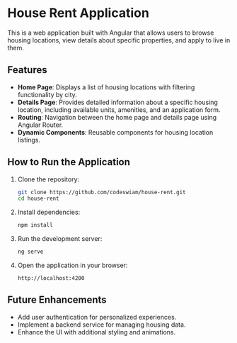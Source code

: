 # House Rent Application

This is a web application built with Angular that allows users to browse housing locations, view details about specific properties, and apply to live in them. 

## Features

- **Home Page**: Displays a list of housing locations with filtering functionality by city.
- **Details Page**: Provides detailed information about a specific housing location, including available units, amenities, and an application form.
- **Routing**: Navigation between the home page and details page using Angular Router.
- **Dynamic Components**: Reusable components for housing location listings.

## How to Run the Application

1. Clone the repository:
   ```bash
   git clone https://github.com/codeswiam/house-rent.git
   cd house-rent
   ```

2. Install dependencies:
   ```bash
   npm install
   ```

3. Run the development server:
   ```bash
   ng serve
   ```

4. Open the application in your browser:
   ```
   http://localhost:4200
   ```

## Future Enhancements

- Add user authentication for personalized experiences.
- Implement a backend service for managing housing data.
- Enhance the UI with additional styling and animations.

